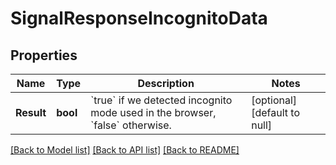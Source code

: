 # SignalResponseIncognitoData

## Properties
Name | Type | Description | Notes
------------ | ------------- | ------------- | -------------
**Result** | **bool** | &#x60;true&#x60; if we detected incognito mode used in the browser, &#x60;false&#x60; otherwise.  | [optional] [default to null]

[[Back to Model list]](../README.md#documentation-for-models) [[Back to API list]](../README.md#documentation-for-api-endpoints) [[Back to README]](../README.md)


